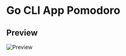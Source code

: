 # Go CLI App Pomodoro

## Preview
![Preview]("https://github.com/dummyheaad/go-cli-pomodoro/blob/master/assets/preview.png")
